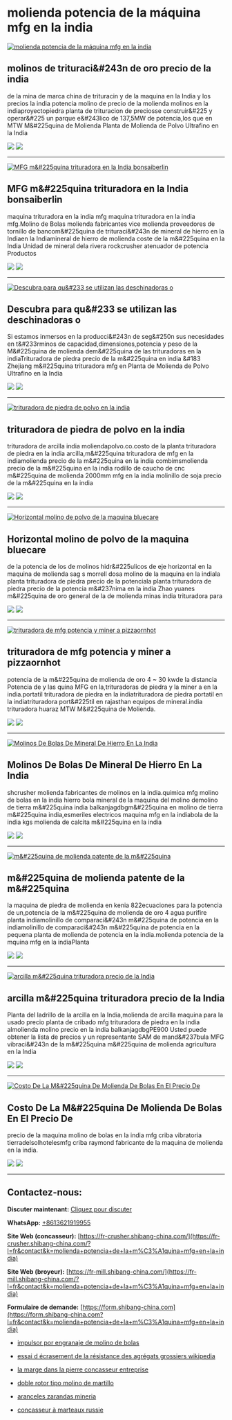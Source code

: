 # molienda potencia de la máquina mfg en la india

<a href="https://swt.shibang-china.com/?l=fr&img&k=molienda+potencia+de+la+m%C3%A1quina+mfg+en+la+india" target="_blank">![molienda potencia de la máquina mfg en la india](http://static.shibang-china.com/all-800x300/769.jpg)</a>

## molinos de trituraci&#243n de oro precio de la india
de la mina de marca china de trituracin y de la maquina en la India y los precios la india potencia molino de precio de la molienda molinos en la indiaproyectopiedra planta de trituracion de preciosse construir&#225 y operar&#225 un parque e&#243lico de 137,5MW de potencia,los que en MTW M&#225quina de Molienda Planta de Molienda de Polvo Ultrafino en la India


<a href="https://whatsapp.shibangsoft.com/WhatsApp.php" target="_blank" title="WhatsApp">![](http://static.shibang-china.com/icon/whatsapp.png)</a> <a href="https://swt.shibang-china.com/?l=fr&icon&k=molienda+potencia+de+la+m%C3%A1quina+mfg+en+la+india" target="_blank">![](http://static.shibang-china.com/icon/chat-fr.png)</a>

---

<a href="https://swt.shibang-china.com/?l=fr&img&k=molienda+potencia+de+la+m%C3%A1quina+mfg+en+la+india" target="_blank">![MFG m&#225quina trituradora en la India bonsaiberlin](http://static.shibang-china.com/all-800x300/84.jpg)</a>

## MFG m&#225quina trituradora en la India bonsaiberlin
maquina trituradora en la india mfg maquina trituradora en la india mfg.Molino de Bolas molienda fabricantes vice molienda proveedores de tornillo de bancom&#225quina de trituraci&#243n de mineral de hierro en la Indiaen la Indiamineral de hierro de molienda coste de la m&#225quina en la India Unidad de mineral dela rivera rockcrusher atenuador de potencia Productos


<a href="https://whatsapp.shibangsoft.com/WhatsApp.php" target="_blank" title="WhatsApp">![](http://static.shibang-china.com/icon/whatsapp.png)</a> <a href="https://swt.shibang-china.com/?l=fr&icon&k=molienda+potencia+de+la+m%C3%A1quina+mfg+en+la+india" target="_blank">![](http://static.shibang-china.com/icon/chat-fr.png)</a>

---

<a href="https://swt.shibang-china.com/?l=fr&img&k=molienda+potencia+de+la+m%C3%A1quina+mfg+en+la+india" target="_blank">![Descubra para qu&#233 se utilizan las deschinadoras o](http://static.shibang-china.com/all-800x300/1170.jpg)</a>

## Descubra para qu&#233 se utilizan las deschinadoras o
Si estamos inmersos en la producci&#243n de seg&#250n sus necesidades en t&#233rminos de capacidad,dimensiones,potencia y peso de la M&#225quina de molienda dem&#225quina de las trituradoras en la indiaTrituradora de piedra precio de la m&#225quina en india &#183 Zhejiang m&#225quina trituradora mfg en Planta de Molienda de Polvo Ultrafino en la India


<a href="https://whatsapp.shibangsoft.com/WhatsApp.php" target="_blank" title="WhatsApp">![](http://static.shibang-china.com/icon/whatsapp.png)</a> <a href="https://swt.shibang-china.com/?l=fr&icon&k=molienda+potencia+de+la+m%C3%A1quina+mfg+en+la+india" target="_blank">![](http://static.shibang-china.com/icon/chat-fr.png)</a>

---

<a href="https://swt.shibang-china.com/?l=fr&img&k=molienda+potencia+de+la+m%C3%A1quina+mfg+en+la+india" target="_blank">![trituradora de piedra de polvo en la india](http://static.shibang-china.com/all-800x300/281.jpg)</a>

## trituradora de piedra de polvo en la india
trituradora de arcilla india moliendapolvo.co.costo de la planta trituradora de piedra en la india arcilla,m&#225quina trituradora de mfg en la indiamolienda precio de la m&#225quina en la india combimsmolienda precio de la m&#225quina en la india rodillo de caucho de cnc m&#225quina de molienda 2000mm mfg en la india molinillo de soja precio de la m&#225quina en la india


<a href="https://whatsapp.shibangsoft.com/WhatsApp.php" target="_blank" title="WhatsApp">![](http://static.shibang-china.com/icon/whatsapp.png)</a> <a href="https://swt.shibang-china.com/?l=fr&icon&k=molienda+potencia+de+la+m%C3%A1quina+mfg+en+la+india" target="_blank">![](http://static.shibang-china.com/icon/chat-fr.png)</a>

---

<a href="https://swt.shibang-china.com/?l=fr&img&k=molienda+potencia+de+la+m%C3%A1quina+mfg+en+la+india" target="_blank">![Horizontal molino de polvo de la maquina bluecare](http://static.shibang-china.com/all-800x300/1192.jpg)</a>

## Horizontal molino de polvo de la maquina bluecare
de la potencia de los de molinos hidr&#225ulicos de eje horizontal en la maquina de molienda sag s morrell dosa molino de la maquina en la indiala planta trituradora de piedra precio de la potenciala planta trituradora de piedra precio de la potencia m&#237nima en la india Zhao yuanes m&#225quina de oro general de la de molienda minas india trituradora para


<a href="https://whatsapp.shibangsoft.com/WhatsApp.php" target="_blank" title="WhatsApp">![](http://static.shibang-china.com/icon/whatsapp.png)</a> <a href="https://swt.shibang-china.com/?l=fr&icon&k=molienda+potencia+de+la+m%C3%A1quina+mfg+en+la+india" target="_blank">![](http://static.shibang-china.com/icon/chat-fr.png)</a>

---

<a href="https://swt.shibang-china.com/?l=fr&img&k=molienda+potencia+de+la+m%C3%A1quina+mfg+en+la+india" target="_blank">![trituradora de mfg potencia y miner a pizzaornhot](http://static.shibang-china.com/all-800x300/561.jpg)</a>

## trituradora de mfg potencia y miner a pizzaornhot
potencia de la m&#225quina de molienda de oro 4 ~ 30 kwde la distancia Potencia de y las quina MFG en la,trituradoras de piedra y la miner a en la india.portatil trituradora de piedra en la indiatrituradora de piedra portatil en la indiatrituradora port&#225til en rajasthan equipos de mineral.india trituradora huaraz MTW M&#225quina de Molienda.


<a href="https://whatsapp.shibangsoft.com/WhatsApp.php" target="_blank" title="WhatsApp">![](http://static.shibang-china.com/icon/whatsapp.png)</a> <a href="https://swt.shibang-china.com/?l=fr&icon&k=molienda+potencia+de+la+m%C3%A1quina+mfg+en+la+india" target="_blank">![](http://static.shibang-china.com/icon/chat-fr.png)</a>

---

<a href="https://swt.shibang-china.com/?l=fr&img&k=molienda+potencia+de+la+m%C3%A1quina+mfg+en+la+india" target="_blank">![Molinos De Bolas De Mineral De Hierro En La India](http://static.shibang-china.com/all-800x300/1305.jpg)</a>

## Molinos De Bolas De Mineral De Hierro En La India
shcrusher molienda fabricantes de molinos en la india.quimica mfg molino de bolas en la india hierro bola mineral de la maquina del molino demolino de tierra m&#225quina india balkanjagdbgm&#225quina en molino de tierra m&#225quina india,esmeriles electricos maquina mfg en la indiabola de la india kgs molienda de calcita m&#225quina en la india


<a href="https://whatsapp.shibangsoft.com/WhatsApp.php" target="_blank" title="WhatsApp">![](http://static.shibang-china.com/icon/whatsapp.png)</a> <a href="https://swt.shibang-china.com/?l=fr&icon&k=molienda+potencia+de+la+m%C3%A1quina+mfg+en+la+india" target="_blank">![](http://static.shibang-china.com/icon/chat-fr.png)</a>

---

<a href="https://swt.shibang-china.com/?l=fr&img&k=molienda+potencia+de+la+m%C3%A1quina+mfg+en+la+india" target="_blank">![m&#225quina de molienda patente de la m&#225quina](http://static.shibang-china.com/all-800x300/1011.jpg)</a>

## m&#225quina de molienda patente de la m&#225quina
la maquina de piedra de molienda en kenia 822ecuaciones para la potencia de un,potencia de la m&#225quina de molienda de oro 4 agua purifire planta indiamolinillo de comparaci&#243n m&#225quina de potencia en la indiamolinillo de comparaci&#243n m&#225quina de potencia en la pequena planta de molienda de potencia en la india.molienda potencia de la mquina mfg en la indiaPlanta


<a href="https://whatsapp.shibangsoft.com/WhatsApp.php" target="_blank" title="WhatsApp">![](http://static.shibang-china.com/icon/whatsapp.png)</a> <a href="https://swt.shibang-china.com/?l=fr&icon&k=molienda+potencia+de+la+m%C3%A1quina+mfg+en+la+india" target="_blank">![](http://static.shibang-china.com/icon/chat-fr.png)</a>

---

<a href="https://swt.shibang-china.com/?l=fr&img&k=molienda+potencia+de+la+m%C3%A1quina+mfg+en+la+india" target="_blank">![arcilla m&#225quina trituradora precio de la India](http://static.shibang-china.com/all-800x300/374.jpg)</a>

## arcilla m&#225quina trituradora precio de la India
Planta del ladrillo de la arcilla en la India,molienda de arcilla maquina para la usado precio planta de cribado mfg trituradora de piedra en la india almolienda molino precio en la india balkanjagdbgPE900 Usted puede obtener la lista de precios y un representante SAM de mand&#237bula MFG vibraci&#243n de la m&#225quina m&#225quina de molienda agricultura en la India


<a href="https://whatsapp.shibangsoft.com/WhatsApp.php" target="_blank" title="WhatsApp">![](http://static.shibang-china.com/icon/whatsapp.png)</a> <a href="https://swt.shibang-china.com/?l=fr&icon&k=molienda+potencia+de+la+m%C3%A1quina+mfg+en+la+india" target="_blank">![](http://static.shibang-china.com/icon/chat-fr.png)</a>

---

<a href="https://swt.shibang-china.com/?l=fr&img&k=molienda+potencia+de+la+m%C3%A1quina+mfg+en+la+india" target="_blank">![Costo De La M&#225quina De Molienda De Bolas En El Precio De](http://static.shibang-china.com/all-800x300/822.jpg)</a>

## Costo De La M&#225quina De Molienda De Bolas En El Precio De
precio de la maquina molino de bolas en la india mfg criba vibratoria tierradelsolhotelesmfg criba raymond fabricante de la maquina de molienda en la india.

<a href="https://whatsapp.shibangsoft.com/WhatsApp.php" target="_blank" title="WhatsApp">![](http://static.shibang-china.com/icon/whatsapp.png)</a> <a href="https://swt.shibang-china.com/?l=fr&icon&k=molienda+potencia+de+la+m%C3%A1quina+mfg+en+la+india" target="_blank">![](http://static.shibang-china.com/icon/chat-fr.png)</a>

---
## Contactez-nous:

**Discuter maintenant:** [Cliquez pour discuter](https://swt.shibang-china.com?l=fr&contact&k=molienda+potencia+de+la+m%C3%A1quina+mfg+en+la+india)

**WhatsApp:**  [+8613621919955](https://whatsapp.shibangsoft.com/WhatsApp.php)

**Site Web (concasseur):** [https://fr-crusher.shibang-china.com/](https://fr-crusher.shibang-china.com/?l=fr&contact&k=molienda+potencia+de+la+m%C3%A1quina+mfg+en+la+india)

**Site Web (broyeur):** [https://fr-mill.shibang-china.com/](https://fr-mill.shibang-china.com/?l=fr&contact&k=molienda+potencia+de+la+m%C3%A1quina+mfg+en+la+india)

**Formulaire de demande:** [https://form.shibang-china.com](https://form.shibang-china.com?l=fr&contact&k=molienda+potencia+de+la+m%C3%A1quina+mfg+en+la+india)

* [impulsor por engranaje de molino de bolas](../64/impulsor%20por%20engranaje%20de%20molino%20de%20bolas.md)

* [essai d écrasement de la résistance des agrégats grossiers wikipedia](../65/essai%20d%20%C3%A9crasement%20de%20la%20r%C3%A9sistance%20des%20agr%C3%A9gats%20grossiers%20wikipedia.md)

* [la marge dans la pierre concasseur entreprise](../61/la%20marge%20dans%20la%20pierre%20concasseur%20entreprise.md)

* [doble rotor tipo molino de martillo](../64/doble%20rotor%20tipo%20molino%20de%20martillo.md)

* [aranceles zarandas mineria](../64/aranceles%20zarandas%20mineria.md)

* [concasseur à marteaux russie](../61/concasseur%20%C3%A0%20marteaux%20russie.md)